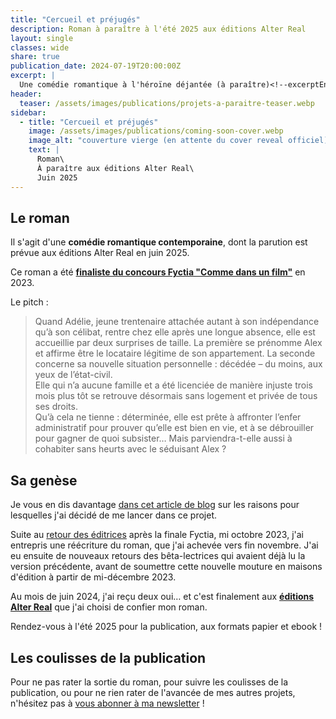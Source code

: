 ```yaml
---
title: "Cercueil et préjugés"
description: Roman à paraître à l'été 2025 aux éditions Alter Real
layout: single
classes: wide
share: true
publication_date: 2024-07-19T20:00:00Z
excerpt: |
  Une comédie romantique à l'héroïne déjantée (à paraître)<!--excerptEnd-->
header:
  teaser: /assets/images/publications/projets-a-paraitre-teaser.webp
sidebar:
  - title: "Cercueil et préjugés"
    image: /assets/images/publications/coming-soon-cover.webp
    image_alt: "couverture vierge (en attente du cover reveal officiel)"
    text: |
      Roman\
      À paraître aux éditions Alter Real\
      Juin 2025
---
```


## Le roman

Il s'agit d'une **comédie romantique contemporaine**, dont la parution est prévue aux éditions Alter Real en juin&nbsp;2025.

Ce roman a été <a href="https://www.fyctia.com/blog/articles/833" target="_blank">**finaliste du concours Fyctia "Comme dans un film"**</a> en 2023.

Le pitch&nbsp;:
> Quand Adélie, jeune trentenaire attachée autant à son indépendance qu’à son célibat, rentre chez elle après une longue absence, elle est accueillie par deux surprises de taille. La première se prénomme Alex et affirme être le locataire légitime de son appartement. La seconde concerne sa nouvelle situation personnelle&nbsp;: décédée – du moins, aux yeux de l’état-civil.
> <br />Elle qui n’a aucune famille et a été licenciée de manière injuste trois mois plus tôt se retrouve désormais sans logement et privée de tous ses droits.
> <br />Qu’à cela ne tienne&nbsp;: déterminée, elle est prête à affronter l’enfer administratif pour prouver qu’elle est bien en vie, et à se débrouiller pour gagner de quoi subsister… Mais parviendra-t-elle aussi à cohabiter sans heurts avec le séduisant Alex&nbsp;?


## Sa genèse

Je vous en dis davantage [dans cet article de blog](/ecriture/2023/03/31/objectifs-écriture-2023.html#pourquoi-le-concours-fyctia) sur les raisons pour lesquelles j'ai décidé de me lancer dans ce projet.

Suite au [retour des éditrices](/newsletter/2023-11-05/#cercueil-et-pr%C3%A9jug%C3%A9s-affaire-%C3%A0-suivre) après la finale Fyctia, mi octobre 2023, j'ai entrepris une réécriture du roman, que j'ai achevée vers fin novembre. J'ai eu ensuite de nouveaux retours des bêta-lectrices qui avaient déjà lu la version précédente, avant de soumettre cette nouvelle mouture en maisons d'édition à partir de mi-décembre 2023.

Au mois de juin&nbsp;2024, j'ai reçu deux oui&hellip; et c'est finalement aux **<a href="https://editions-alter-real.com/" target="_blank">éditions Alter Real</a>** que j'ai choisi de confier mon roman.

Rendez-vous à l'été&nbsp;2025 pour la publication, aux formats papier et ebook&nbsp;!



## Les coulisses de la publication

Pour ne pas rater la sortie du roman, pour suivre les coulisses de la publication, ou pour ne rien rater de l'avancée de mes autres projets, n'hésitez pas à <a href="{{ '/newsletter' | relative_url }}">vous abonner à ma newsletter</a>&nbsp;!

